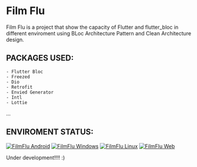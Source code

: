 # Film Flu
Film Flu is a project that show the capacity of Flutter and flutter_bloc in different enviroment using BLoc Architecture Pattern and Clean Architecture design.



## PACKAGES USED:
    - Flutter Bloc
    - Freezed
    - Dio
    - Retrofit
    - Envied Generator
    - Intl
    - Lottie
...

## ENVIROMENT STATUS:
[![FilmFlu Android](https://github.com/dherediat97/Filmflu/actions/workflows/flutter_android.yml/badge.svg)](https://github.com/dherediat97/Filmflu/actions/workflows/flutter_android.yml)
[![FilmFlu Windows](https://github.com/dherediat97/Filmflu/actions/workflows/flutter_windows.yml/badge.svg)](https://github.com/dherediat97/Filmflu/actions/workflows/flutter_web.yml)
[![FilmFlu Linux](https://github.com/dherediat97/Filmflu/actions/workflows/flutter_windows.yml/badge.svg)](https://github.com/dherediat97/Filmflu/actions/workflows/flutter_linux.yml)
[![FilmFlu Web](https://github.com/dherediat97/Filmflu/actions/workflows/flutter_web.yml/badge.svg)](https://github.com/dherediat97/Filmflu/actions/workflows/flutter_web.yml)



Under development!!!! :)
